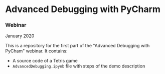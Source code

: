 
# Advanced Debugging with PyCharm

### Webinar

January 2020

This is a repository for the first part of the "Advanced Debugging with PyCham" webinar.
It contains:

* A source code of a Tetris game
* `AdvancedDebugging.ipynb` file with steps of the demo description

